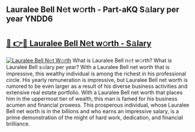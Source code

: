 ## Lauralee Bell N𝚎t w𝚘rth - Part-aKQ S𝚊lary per year YNDD6

# <h2><a href="http://gc2vt2s.nevu.top/?p=Lauralee+Bell">🔗 👉🔴 Lauralee Bell N𝚎t w𝚘rth - S𝚊lary</a></h2>

[![Lauralee Bell N𝚎t W𝚘rth](https://i.imgur.com/Oavwk0R.jpeg)](http://gc2vt2s.nevu.top/?p=Lauralee+Bell)
What is Lauralee Bell n𝚎t w𝚘rth? What is Lauralee Bell s𝚊lary per year?
With a Lauralee Bell net worth that is impressive, this wealthy individual is among the richest in his professional circle. His yearly remuneration is impressive, but Lauralee Bell net worth is rumored to be even larger as a result of his diverse business activities and extensive real estate portfolio. With a Lauralee Bell net worth that places him in the uppermost tier of wealth, this man is famed for his business acumen and financial prowess. This prosperous individual, whose Lauralee Bell net worth is in the billions and who earns an impressive salary, is a prime demonstration of the might of hard work, dedication, and financial brilliance.
